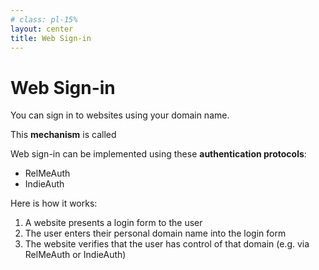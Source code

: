 ```yaml
---
# class: pl-15%
layout: center
title: Web Sign-in
---
```


<h1>Web Sign-in</h1>

<Transform scale="0.9">

You can sign in to websites using your domain name.

This <strong class="color:accent">mechanism</strong> is called <Anchor href="https://indieweb.org/Web_sign-in" text="Web sign-in" />

Web sign-in can be implemented using these <strong class="color:accent">authentication protocols</strong>:

- RelMeAuth
- IndieAuth

Here is how it works:

1. A website presents a login form to the user
2. The user enters their personal domain name into the login form
3. The website verifies that the user has control of that domain (e.g. via RelMeAuth or IndieAuth)

</Transform>

<!--
todo
-->
